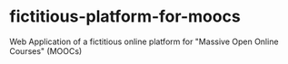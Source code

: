 # fictitious-platform-for-moocs
Web Application of a fictitious online platform for "Massive Open Online Courses" (MOOCs)
